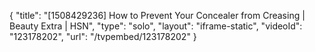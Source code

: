 {
    "title": "[1508429236] How to Prevent Your Concealer from Creasing | Beauty Extra | HSN",
    "type": "solo",
    "layout": "iframe-static",
    "videoId": "123178202",
    "url": "\/tvpembed\/123178202"
}